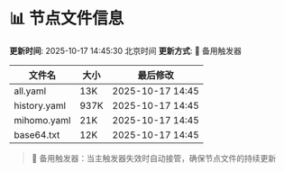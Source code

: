 # 📊 节点文件信息

**更新时间**: 2025-10-17 14:45:30 北京时间
**更新方式**: 🔄 备用触发器

| 文件名 | 大小 | 最后修改 |
|--------|------|----------|
| all.yaml | 13K | 2025-10-17 14:45 |
| history.yaml | 937K | 2025-10-17 14:45 |
| mihomo.yaml | 21K | 2025-10-17 14:45 |
| base64.txt | 12K | 2025-10-17 14:45 |

> 🔄 备用触发器：当主触发器失效时自动接管，确保节点文件的持续更新
